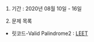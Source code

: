 1. 기간 : 2020년 08월 10일 - 16일

2. 문제 목록
* 릿코드-Valid Palindrome2 : [LEET](https://leetcode.com/problems/top-k-frequent-words/)
